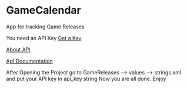 # GameCalendar

App for tracking Game Releases

You need an API Key [Get a Key](https://api.igdb.com/signup?plan_ids[]=2357355966176)

[About API](https://www.igdb.com/api)

[ApI Documentation](https://api-docs.igdb.com/#about)


After Opening the Project go to GameReleases --> values --> strings.xml and put your API key in api_key string
Now you are all done. Enjoy
